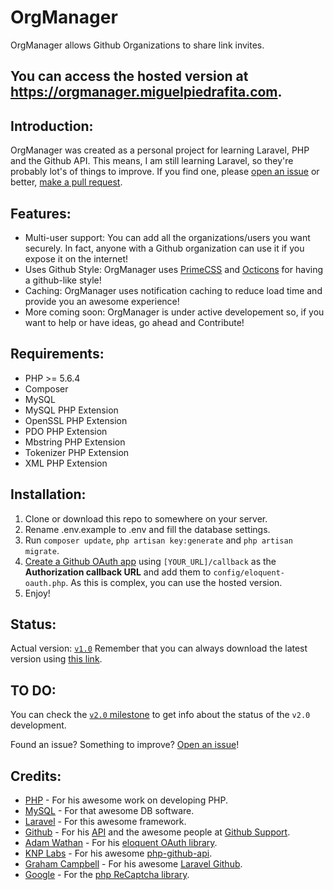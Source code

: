 # OrgManager
OrgManager allows Github Organizations to share link invites.

## You can access the hosted version at https://orgmanager.miguelpiedrafita.com.

## Introduction:

OrgManager was created as a personal project for learning Laravel, PHP and the Github API. This means, I am still learning Laravel, so they're probably lot's of things to improve. If you find one, please [open an issue](https://github.com/m1guelpf/github/issues/new) or better, [make a pull request](https://github.com/m1guelpf/github/pulls/compare).

## Features:

- Multi-user support: You can add all the organizations/users you want securely. In fact, anyone with a Github organization can use it if you expose it on the internet!
- Uses Github Style: OrgManager uses [PrimeCSS](http://primercss.io/) and [Octicons](https://octicons.github.com) for having a github-like style!
- Caching: OrgManager uses notification caching to reduce load time and provide you an awesome experience!
- More coming soon: OrgManager is under active developement so, if you want to help or have ideas, go ahead and Contribute!

## Requirements:

- PHP >= 5.6.4
- Composer
- MySQL
- MySQL PHP Extension
- OpenSSL PHP Extension
- PDO PHP Extension
- Mbstring PHP Extension
- Tokenizer PHP Extension
- XML PHP Extension

## Installation:

1. Clone or download this repo to somewhere on your server.
2. Rename .env.example to .env and fill the database settings.
3. Run ```composer update```, ```php artisan key:generate``` and ```php artisan migrate```.
4. [Create a Github OAuth app](https://github.com/settings/applications/new) using ```[YOUR_URL]/callback``` as the **Authorization callback URL** and add them to ```config/eloquent-oauth.php```. As this is complex, you can use the hosted version.
5. Enjoy!

## Status:

Actual version: [```v1.0```](https://github.com/m1guelpf/laragit/releases/v1.0)
Remember that you can always download the latest version using [this link](https://github.com/m1guelpf/laragit/releases/latest).

## TO DO:

You can check the [```v2.0``` milestone](https://github.com/m1guelpf/laragit/milestone/1) to get info about the status of the ```v2.0``` development.

Found an issue? Something to improve? [Open an issue](https://github.com/m1guelpf/laragit/issues/new)!

## Credits:

- [PHP](https://php.net) - For his awesome work on developing PHP.
- [MySQL](https://mysql.com) - For that awesome DB software.
- [Laravel](https://laravel.com) - For this awesome framework.
- [Github](https://github.com) - For his [API](https://developers.github.com/v3) and the awesome people at [Github Support](https://github.com/contact).
- [Adam Wathan](https://github.com/adamwathan) - For his [eloquent OAuth library](https://github.com/adamwathan/eloquent-oauth-l5).
- [KNP Labs](https://knplabs.com) - For his awesome [php-github-api](https://github.com/KnpLabs/php-github-api).
- [Graham Campbell](https://gjcampbell.co.uk/) - For his awesome [Laravel Github](https://github.com/GrahamCampbell/Laravel-GitHub).
- [Google](https://hithub.com/google) - For the [php ReCaptcha library](https://github.com/google/recaptcha).
